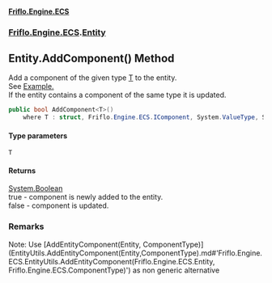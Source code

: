 #### [Friflo.Engine.ECS](index.md#'index')
### [Friflo.Engine.ECS](Friflo.Engine.ECS.md#'Friflo.Engine.ECS').[Entity](Entity.md#'Friflo.Engine.ECS.Entity')

## Entity.AddComponent<T>() Method

Add a component of the given type [T](Entity.AddComponent_T_().md#Friflo.Engine.ECS.Entity.AddComponent_T_().T#'Friflo.Engine.ECS.Entity.AddComponent<T>().T') to the entity.<br/>
See <a href="https://github.com/friflo/Friflo.Json.Fliox/blob/main/Engine/README.md#component">Example.</a><br/>
If the entity contains a component of the same type it is updated.

```csharp
public bool AddComponent<T>()
    where T : struct, Friflo.Engine.ECS.IComponent, System.ValueType, System.ValueType;
```
#### Type parameters

<a name='Friflo.Engine.ECS.Entity.AddComponent_T_().T'></a>

`T`

#### Returns
[System.Boolean](https://docs.microsoft.com/en-us/dotnet/api/System.Boolean#'System.Boolean')  
true - component is newly added to the entity.<br/> false - component is updated.

### Remarks
Note: Use [AddEntityComponent(Entity, ComponentType)](EntityUtils.AddEntityComponent(Entity,ComponentType).md#'Friflo.Engine.ECS.EntityUtils.AddEntityComponent(Friflo.Engine.ECS.Entity, Friflo.Engine.ECS.ComponentType)') as non generic alternative